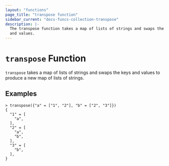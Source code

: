 ```yaml
---
layout: "functions"
page_title: "transpose function"
sidebar_current: "docs-funcs-collection-transpose"
description: |-
  The transpose function takes a map of lists of strings and swaps the keys
  and values.
---
```


# `transpose` Function

`transpose` takes a map of lists of strings and swaps the keys and values
to produce a new map of lists of strings.

## Examples

```
> transpose({"a" = ["1", "2"], "b" = ["2", "3"]})
{
  "1" = [
    "a",
  ],
  "2" = [
    "a",
    "b",
  ],
  "3" = [
    "b",
  ],
}
```
